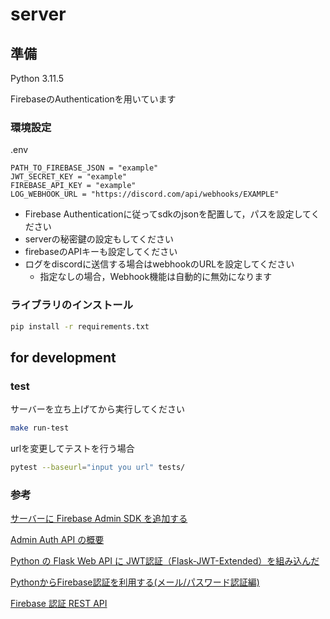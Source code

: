 # server

## 準備

Python 3.11.5

FirebaseのAuthenticationを用いています

### 環境設定

.env

```env
PATH_TO_FIREBASE_JSON = "example"
JWT_SECRET_KEY = "example"
FIREBASE_API_KEY = "example"
LOG_WEBHOOK_URL = "https://discord.com/api/webhooks/EXAMPLE"
```

- Firebase Authenticationに従ってsdkのjsonを配置して，パスを設定してください
- serverの秘密鍵の設定もしてください
- firebaseのAPIキーも設定してください
- ログをdiscordに送信する場合はwebhookのURLを設定してください
    - 指定なしの場合，Webhook機能は自動的に無効になります

### ライブラリのインストール

```zsh
pip install -r requirements.txt
```

## for development

### test

サーバーを立ち上げてから実行してください

```zsh
make run-test
```

urlを変更してテストを行う場合

```zsh
pytest --baseurl="input you url" tests/
```

### 参考

[サーバーに Firebase Admin SDK を追加する](https://firebase.google.com/docs/admin/setup?hl=ja)

[Admin Auth API の概要](https://firebase.google.com/docs/auth/admin?hl=ja)

[Python の Flask Web API に JWT認証（Flask-JWT-Extended）を組み込んだ](https://qiita.com/kerobot/items/c5607658171c2aec4f46)

[PythonからFirebase認証を利用する(メール/パスワード認証編)](https://qiita.com/masatomix/items/239eef6b643ece537344)

[Firebase 認証 REST API](https://firebase.google.com/docs/reference/rest/auth?hl=ja)
